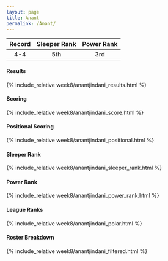 ```yaml
---
layout: page
title: Anant
permalink: /Anant/
---
```


Record | Sleeper Rank | Power Rank               
:--: | :--: | :--:
4-4 | 5th | 3rd 

#### Results
{% include_relative week8/anantjindani_results.html %}

#### Scoring
{% include_relative week8/anantjindani_score.html %}

#### Positional Scoring
{% include_relative week8/anantjindani_positional.html %}

#### Sleeper Rank
{% include_relative week8/anantjindani_sleeper_rank.html %}

#### Power Rank
{% include_relative week8/anantjindani_power_rank.html %}

#### League Ranks
{% include_relative week8/anantjindani_polar.html %}

#### Roster Breakdown
{% include_relative week8/anantjindani_filtered.html %}
